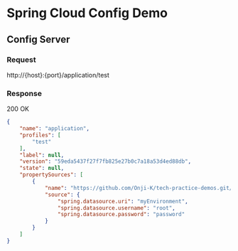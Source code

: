 # Spring Cloud Config Demo

## Config Server

### Request

http://{host}:{port}/application/test

### Response

200 OK

```json
{
    "name": "application",
    "profiles": [
        "test"
    ],
    "label": null,
    "version": "59eda5437f27f7fb825e27b0c7a18a53d4ed88db",
    "state": null,
    "propertySources": [
        {
            "name": "https://github.com/Onji-K/tech-practice-demos.git/spring-cloud-config-demo/configTarget/application-test.yml",
            "source": {
                "spring.datasource.uri": "myEnvironment",
                "spring.datasource.username": "root",
                "spring.datasource.password": "password"
            }
        }
    ]
}
```